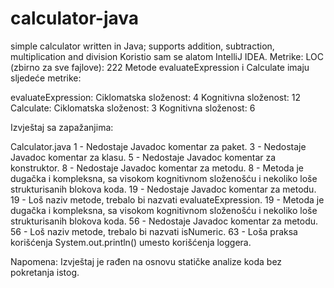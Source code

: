 # calculator-java
simple calculator written in Java; supports addition, subtraction, multiplication and division
Koristio sam se alatom IntelliJ IDEA.
Metrike:
LOC (zbirno za sve fajlove): 222
Metode evaluateExpression i Calculate imaju sljedeće metrike:

evaluateExpression:
Ciklomatska složenost: 4
Kognitivna složenost: 12
Calculate:
Ciklomatska složenost: 3
Kognitivna složenost: 6

Izvještaj sa zapažanjima:

Calculator.java
1 - Nedostaje Javadoc komentar za paket.
3 - Nedostaje Javadoc komentar za klasu.
5 - Nedostaje Javadoc komentar za konstruktor.
8 - Nedostaje Javadoc komentar za metodu.
8 - Metoda je dugačka i kompleksna, sa visokom kognitivnom složenošću i nekoliko loše strukturisanih blokova koda.
19 - Nedostaje Javadoc komentar za metodu.
19 - Loš naziv metode, trebalo bi nazvati evaluateExpression.
19 - Metoda je dugačka i kompleksna, sa visokom kognitivnom složenošću i nekoliko loše strukturisanih blokova koda.
56 - Nedostaje Javadoc komentar za metodu.
56 - Loš naziv metode, trebalo bi nazvati isNumeric.
63 - Loša praksa korišćenja System.out.println() umesto korišćenja loggera.

Napomena: Izvještaj je rađen na osnovu statičke analize koda bez pokretanja istog.
